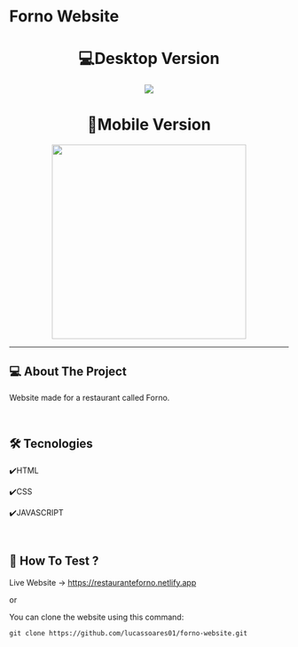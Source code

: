 # Forno Website

<div align="center">
  <h1>💻Desktop Version</h1>
  <img src="./github/forndesktop.gif"/>
  
  <h1>📱Mobile Version</h1>
  <img src="./github/fornomobile.gif" width='350px'/>     
</div>

---
                                                                                                                                                                                                                            

## 💻 About The Project
Website made for a restaurant called Forno.

<br>

## 🛠 Tecnologies 
✔️HTML

✔️CSS

✔️JAVASCRIPT
    
<br>

## 🚀 How To Test ?
Live Website -> https://restauranteforno.netlify.app

or

You can clone the website using this command:

```
git clone https://github.com/lucassoares01/forno-website.git
```
